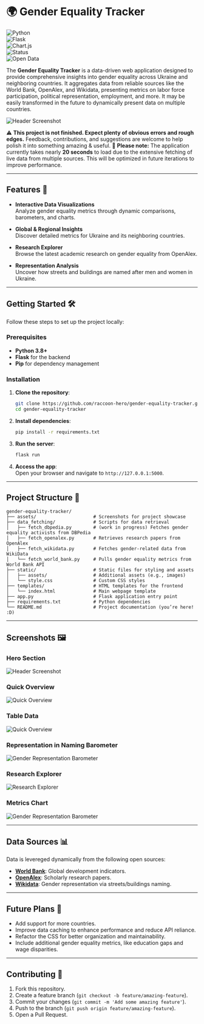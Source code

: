 # 🌍 Gender Equality Tracker  
![Python](https://img.shields.io/badge/Python-3.8+-blue?logo=python&logoColor=white)  
![Flask](https://img.shields.io/badge/Framework-Flask-000000?logo=flask&logoColor=white)  
![Chart.js](https://img.shields.io/badge/Visualization-Chart.js-ff6384?logo=chartdotjs&logoColor=white)  
![Status](https://img.shields.io/badge/Status-Beta-yellow)  
![Open Data](https://img.shields.io/badge/Powered_by-Open_Data-brightgreen)  

The **Gender Equality Tracker** is a data-driven web application designed to provide comprehensive insights into gender equality across Ukraine and neighboring countries. It aggregates data from reliable sources like the World Bank, OpenAlex, and Wikidata, presenting metrics on labor force participation, political representation, employment, and more. It may be easily transformed in the future to dynamically present data on multiple countries.

![Header Screenshot](assets/header.png)  

⚠️ **This project is not finished. Expect plenty of obvious errors and rough edges.** Feedback, contributions, and suggestions are welcome to help polish it into something amazing & useful.
🔖 **Please note:** The application currently takes nearly **20 seconds** to load due to the extensive fetching of live data from multiple sources. This will be optimized in future iterations to improve performance.

---

## Features 🚀  

- **Interactive Data Visualizations**  
  Analyze gender equality metrics through dynamic comparisons, barometers, and charts.  

- **Global & Regional Insights**  
  Discover detailed metrics for Ukraine and its neighboring countries.  

- **Research Explorer**  
  Browse the latest academic research on gender equality from OpenAlex.  

- **Representation Analysis**  
  Uncover how streets and buildings are named after men and women in Ukraine.

---

## Getting Started 🛠️  

Follow these steps to set up the project locally:  

### Prerequisites  

- **Python 3.8+**  
- **Flask** for the backend  
- **Pip** for dependency management  

### Installation  

1. **Clone the repository**:  
   ```bash
   git clone https://github.com/raccoon-hero/gender-equality-tracker.git  
   cd gender-equality-tracker  
   ```  

2. **Install dependencies**:  
   ```bash
   pip install -r requirements.txt  
   ```  

3. **Run the server**:  
   ```bash
   flask run  
   ```  

4. **Access the app**:  
   Open your browser and navigate to `http://127.0.0.1:5000`.  

---

## Project Structure 📂  

```plaintext
gender-equality-tracker/
├── assets/                     # Screenshots for project showcase
├── data_fetching/              # Scripts for data retrieval
│   ├── fetch_dbpedia.py        # (work in progress) Fetches gender equality activists from DBPedia
│   ├── fetch_openalex.py       # Retrieves research papers from OpenAlex
│   ├── fetch_wikidata.py       # Fetches gender-related data from WikiData
│   └── fetch_world_bank.py     # Pulls gender equality metrics from World Bank API
├── static/                     # Static files for styling and assets
│   ├── assets/                 # Additional assets (e.g., images)
│   └── style.css               # Custom CSS styles
├── templates/                  # HTML templates for the frontend
│   └── index.html              # Main webpage template
├── app.py                      # Flask application entry point
├── requirements.txt            # Python dependencies
└── README.md                   # Project documentation (you’re here! :D)
```  

---

## Screenshots 🖼️ 

### Hero Section  
![Header Screenshot](assets/header.png)  

### Quick Overview  
![Quick Overview](assets/overview-segment.png)  

### Table Data  
![Quick Overview](assets/table-segment.png)  

### Representation in Naming Barometer  
![Gender Representation Barometer](assets/barometer-segment.png)  

### Research Explorer  
![Research Explorer](assets/research-segment.png)  

### Metrics Chart  
![Gender Representation Barometer](assets/chart-segment.png) 

---

## Data Sources 📊  

Data is levereged dynamically from the following open sources:  

- **[World Bank](https://worldbank.org)**: Global development indicators.  
- **[OpenAlex](https://openalex.org)**: Scholarly research papers.  
- **[Wikidata](https://wikidata.org)**: Gender representation via streets/buildings naming.

---

## Future Plans 🚀  

- Add support for more countries.  
- Improve data caching to enhance performance and reduce API reliance.  
- Refactor the CSS for better organization and maintainability.  
- Include additional gender equality metrics, like education gaps and wage disparities.  

---

## Contributing 🤝

1. Fork this repository.
2. Create a feature branch (`git checkout -b feature/amazing-feature`).
3. Commit your changes (`git commit -m 'Add some amazing feature'`).
4. Push to the branch (`git push origin feature/amazing-feature`).
5. Open a Pull Request.